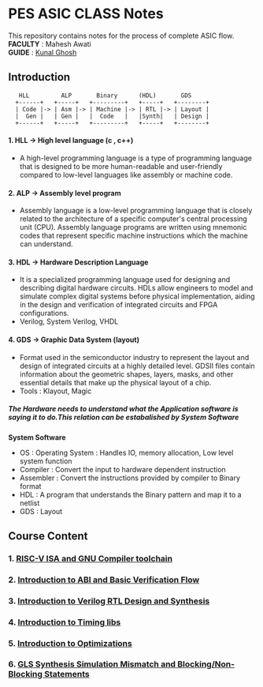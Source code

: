 # PES ASIC CLASS Notes
This repository contains notes for the process of complete ASIC flow.
<br>**FACULTY** : Mahesh Awati
<br>**GUIDE** : [Kunal Ghosh](https://github.com/kunalg123/)



## Introduction
```ASCII
   HLL         ALP       Binary      (HDL)       GDS
  +------+   +-----+   +---------+   +-----+   +--------+
  | Code |-> | Asm |-> | Machine |-> | RTL |-> | Layout |
  |  Gen |   | Gen |   |  Code   |   |Synth|   | Design |
  +------+   +-----+   +---------+   +-----+   +--------+

```
#### 1. HLL -> High level language (c , c++) 
- A high-level programming language is a type of programming language that is designed to be more human-readable and user-friendly compared to low-level languages like assembly or machine code.

#### 2. ALP -> Assembly level program
- Assembly language is a low-level programming language that is closely related to the architecture of a specific computer's central processing unit (CPU). Assembly language programs are written using mnemonic codes that represent specific machine instructions which the machine can understand.

#### 3. HDL -> Hardware Description Language
- It is a specialized programming language used for designing and describing digital hardware circuits. HDLs allow engineers to model and simulate complex digital systems before physical implementation, aiding in the design and verification of integrated circuits and FPGA configurations.
- Verilog, System Verilog, VHDL

#### 4. GDS -> Graphic Data System (layout)
- Format used in the semiconductor industry to represent the layout and design of integrated circuits at a highly detailed level. GDSII files contain information about the geometric shapes, layers, masks, and other essential details that make up the physical layout of a chip.
- Tools : Klayout, Magic

##### The Hardware needs to understand what the Application software is saying it to do.This relation can be estabalished by System Software

____System Software____
- OS : Operating System : Handles IO, memory allocation, Low level system function
- Compiler : Convert the input to hardware dependent instruction
- Assembler : Convert the instructions provided by compiler to Binary format
- HDL : A program that understands the Binary pattern and map it to a netlist
- GDS : Layout

## Course Content
### 1. [RISC-V ISA and GNU Compiler toolchain](https://github.com/Advaith-RN/pes_asic_class/blob/main/Day1/Day1.md)
### 2. [Introduction to ABI and Basic Verification Flow](https://github.com/Advaith-RN/pes_asic_class/blob/main/Day2/Day2.md)
### 3. [Introduction to Verilog RTL Design and Synthesis](https://github.com/Advaith-RN/pes_asic_class/blob/main/Day3/Day3.md)
### 4. [Introduction to Timing libs](https://github.com/Advaith-RN/pes_asic_class/blob/main/Day4/Day4.md)
### 5. [Introduction to Optimizations](https://github.com/Advaith-RN/pes_asic_class/blob/main/Day5/Day5.md)
### 6. [GLS Synthesis Simulation Mismatch and Blocking/Non-Blocking Statements](https://github.com/Advaith-RN/pes_asic_class/blob/main/Day6/Day6.md)
